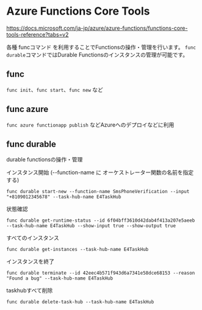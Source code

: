 # Azure Functions Core Tools

https://docs.microsoft.com/ja-jp/azure/azure-functions/functions-core-tools-reference?tabs=v2

各種 funcコマンド を利用することでFunctionsの操作・管理を行います。
`func durable`コマンドではDurable Functionsのインスタンスの管理が可能です。

## func
`func init`、`func start`、`func new` など

## func azure
`func azure functionapp publish` などAzureへのデプロイなどに利用

## func durable
durable functionsの操作・管理

インスタンス開始 (--function-name に オーケストレーター関数の名前を指定する)
```
func durable start-new --function-name SmsPhoneVerification --input "+8109012345678" --task-hub-name E4TaskHub
```

状態確認
```
func durable get-runtime-status --id 6f04bff3610d42dab4f413a207e5aeeb --task-hub-name E4TaskHub --show-input true --show-output true 
```

すべてのインスタンス
```
func durable get-instances --task-hub-name E4TaskHub
```
インスタンスを終了
```
func durable terminate --id 42eec4b571f943d6a7341e58dce68153 --reason "Found a bug" --task-hub-name E4TaskHub
```

taskhubすべて削除
```
func durable delete-task-hub --task-hub-name E4TaskHub
```





